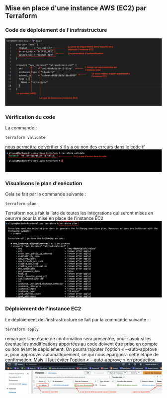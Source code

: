 ## Mise en place d'une instance AWS (EC2) par Terraform

### Code de déploiement de l'insfrastructure
![image](ec2.tf.png)

### Vérification du code 
La commande :
```
terraform validate
```
nous permettra de vérifier s'il y a ou non des erreurs dans le code tf
![image](tf-validate.png)

### Visualisons le plan d'exécution
Cela se fait par la commande suivante : 

```
terraform plan
```
Terraform nous fait la liste de toutes les intégrations qui seront mises en oeurvre pour la mise en place de l'instance EC2
![image](tf-plan.png)



### Déploiement de l'instance EC2
 Le déploiement de l'insfrastructure se fait par la commande suivante :

 ```
terraform apply
```
remarque: Une étape de confirmation sera presentée, pour savoir si les éventuelles modifications apportées au code doivent être prise en compte ou non avant le déploiement.
On pourra rajouter l'option « --auto-approve », pour approuver automatiquement, ce qui nous épargnera cette étape de confirmation.
Mais il faut éviter l'option « --auto-approve » en production.
<br />
![image](mise-en-place-ec2_1.png)